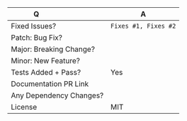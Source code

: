 <!--
Before making a PR, please read our contributing guidelines
https://github.com/babel/babel/blob/master/CONTRIBUTING.md

Please note that the Babel Team requires two approvals before merging most PRs.

For issue references: Add a comma-separated list of a [closing word](https://help.github.com/articles/closing-issues-via-commit-messages/) followed by the ticket number fixed by the PR. (it should be underlined in the preview if done correctly)

If you are making a change that should have a docs update: submit another PR to https://github.com/babel/website
-->

| Q                        | A <!--(Can use an emoji 👍) -->
| ------------------------ | ---
| Fixed Issues?            | `Fixes #1, Fixes #2` <!-- remove the (`) quotes to link the issues -->
| Patch: Bug Fix?          |
| Major: Breaking Change?  |
| Minor: New Feature?      |
| Tests Added + Pass?      | Yes
| Documentation PR Link    | <!-- If only readme change, add `[skip ci]` to your commits -->
| Any Dependency Changes?  |
| License                  | MIT

<!-- Describe your changes below in as much detail as possible -->
